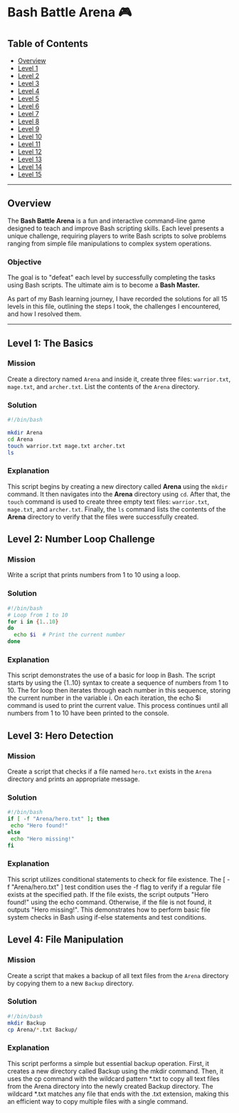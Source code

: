 # Bash Battle Arena 🎮  

## Table of Contents  
- [Overview](#overview)  
- [Level 1](#level-1-the-basics)  
- [Level 2](#level-2)  
- [Level 3](#level-3)  
- [Level 4](#level-4)  
- [Level 5](#level-5)  
- [Level 6](#level-6)  
- [Level 7](#level-7)  
- [Level 8](#level-8)  
- [Level 9](#level-9)  
- [Level 10](#level-10)  
- [Level 11](#level-11)  
- [Level 12](#level-12)  
- [Level 13](#level-13)  
- [Level 14](#level-14)  
- [Level 15](#level-15)  

---

## Overview  
The **Bash Battle Arena** is a fun and interactive command-line game designed to teach and improve Bash scripting skills. Each level presents a unique challenge, requiring players to write Bash scripts to solve problems ranging from simple file manipulations to complex system operations.  

### Objective  
The goal is to "defeat" each level by successfully completing the tasks using Bash scripts. The ultimate aim is to become a **Bash Master.**  

As part of my Bash learning journey, I have recorded the solutions for all 15 levels in this file, outlining the steps I took, the challenges I encountered, and how I resolved them. 

---

## Level 1: The Basics  
### Mission  
Create a directory named `Arena` and inside it, create three files: `warrior.txt`, `mage.txt`, and `archer.txt`. List the contents of the `Arena` directory.  

### Solution  
```bash
#!/bin/bash

mkdir Arena
cd Arena
touch warrior.txt mage.txt archer.txt
ls

```



### Explanation  
This script begins by creating a new directory called **Arena** using the `mkdir` command. It then navigates into the **Arena** directory using `cd`. After that, the `touch` command is used to create three empty text files: `warrior.txt`, `mage.txt`, and `archer.txt`. Finally, the `ls` command lists the contents of the **Arena** directory to verify that the files were successfully created.

## Level 2: Number Loop Challenge
### Mission
Write a script that prints numbers from 1 to 10 using a loop.

### Solution
```bash
#!/bin/bash
# Loop from 1 to 10
for i in {1..10}
do
  echo $i  # Print the current number
done

```

### Explanation
This script demonstrates the use of a basic for loop in Bash. The script starts by using the {1..10} syntax to create a sequence of numbers from 1 to 10. The for loop then iterates through each number in this sequence, storing the current number in the variable i. On each iteration, the echo $i command is used to print the current value. This process continues until all numbers from 1 to 10 have been printed to the console.

## Level 3: Hero Detection
### Mission
Create a script that checks if a file named `hero.txt` exists in the `Arena` directory and prints an appropriate message.

### Solution
```bash
#!/bin/bash
if [ -f "Arena/hero.txt" ]; then
 echo "Hero found!"
else
 echo "Hero missing!"
fi

```
### Explanation
This script utilizes conditional statements to check for file existence. The [ -f "Arena/hero.txt" ] test condition uses the -f flag to verify if a regular file exists at the specified path. If the file exists, the script outputs "Hero found!" using the echo command. Otherwise, if the file is not found, it outputs "Hero missing!". This demonstrates how to perform basic file system checks in Bash using if-else statements and test conditions.

## Level 4: File Manipulation
### Mission
Create a script that makes a backup of all text files from the `Arena` directory by copying them to a new `Backup` directory.

### Solution
```bash
#!/bin/bash
mkdir Backup
cp Arena/*.txt Backup/

```

### Explanation
This script performs a simple but essential backup operation. First, it creates a new directory called Backup using the mkdir command. Then, it uses the cp command with the wildcard pattern *.txt to copy all text files from the Arena directory into the newly created Backup directory. The wildcard *.txt matches any file that ends with the .txt extension, making this an efficient way to copy multiple files with a single command.
